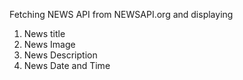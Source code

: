Fetching NEWS API from NEWSAPI.org and displaying 
1) News  title
2) News Image
3) News Description
4) News Date and Time 
